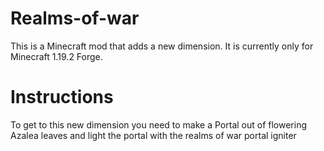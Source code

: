 # Realms-of-war
This is a Minecraft mod that adds a new dimension.
It is currently only for Minecraft 1.19.2 Forge.

# Instructions
To get to this new dimension you need to make a Portal out of flowering Azalea leaves and light the portal with the realms of war portal igniter
